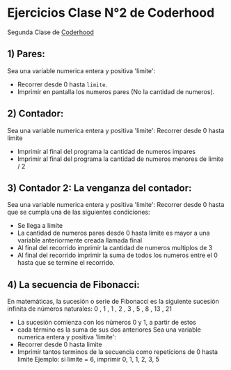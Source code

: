 # Ejercicios Clase N°2 de Coderhood

Segunda Clase de [Coderhood](https://www.coderhood.dev/)

## 1) Pares:

Sea una variable numerica entera y positiva 'limite':
- Recorrer desde 0 hasta `limite`.
- Imprimir en pantalla los numeros pares (No la cantidad de numeros).



## 2) Contador:

Sea una variable numerica entera y positiva 'limite':
Recorrer desde 0 hasta limite
- Imprimir al final del programa la cantidad de numeros impares
- Imprimir al final del programa la cantidad de numeros menores de limite / 2



## 3) Contador 2: La venganza del contador:

Sea una variable numerica entera y positiva 'limite':
Recorrer desde 0 hasta que se cumpla una de las siguientes condiciones:
- Se llega a limite
- La cantidad de numeros pares desde 0 hasta limite es mayor a una variable
anteriormente creada llamada final
- Al final del recorrido imprimir la cantidad de numeros multiplos de 3
- Al final del recorrido imprimir la suma de todos los numeros entre el 0 hasta que se
termine el recorrido.



## 4) La secuencia de Fibonacci:

En matemáticas, la sucesión o serie de Fibonacci es la siguiente sucesión infinita de números naturales:
0 , 1 , 1 , 2 , 3 , 5 , 8 , 13 , 21

- La sucesión comienza con los números 0 y 1, a partir de estos
- cada término es la suma de sus dos anteriores
Sea una variable numerica entera y positiva 'limite':
- Recorrer desde 0 hasta limite
- Imprimir tantos terminos de la secuencia como repeticions de 0 hasta limite
Ejemplo: si limite = 6, imprimir 0, 1, 1, 2, 3, 5